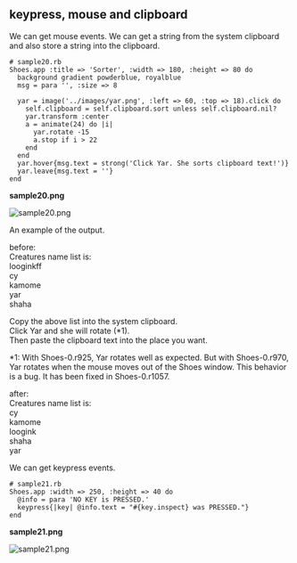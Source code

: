 keypress, mouse and clipboard
-----------------------------

We can get mouse events. 
We can get a string from the system clipboard and also store a string into the clipboard.

	# sample20.rb
	Shoes.app :title => 'Sorter', :width => 180, :height => 80 do
	  background gradient powderblue, royalblue
	  msg = para '', :size => 8
	  
	  yar = image('../images/yar.png', :left => 60, :top => 18).click do
	    self.clipboard = self.clipboard.sort unless self.clipboard.nil?
	    yar.transform :center
	    a = animate(24) do |i|
	      yar.rotate -15
	      a.stop if i > 22
	    end
	  end
	  yar.hover{msg.text = strong('Click Yar. She sorts clipboard text!')}
	  yar.leave{msg.text = ''}
	end

**sample20.png**

![sample20.png](http://github.com/ashbb/shoes_tutorial_html/tree/master%2Fimages%2Fsample20.png?raw=true)

An example of the output. <br>

before: <br>
Creatures name list is: <br>
looginkff <br>
cy <br>
kamome <br>
yar <br>
shaha <br>

Copy the above list into the system clipboard. <br>
Click Yar and she will rotate (*1). <br>
Then paste the clipboard text into the place you want. <br>


*1: With Shoes-0.r925, Yar rotates well as expected. But with Shoes-0.r970, Yar rotates when the mouse moves out of the Shoes window. This behavior is a bug. It has been fixed in Shoes-0.r1057.

after: <br>
Creatures name list is: <br>
cy <br>
kamome <br>
loogink <br>
shaha <br>
yar <br>

We can get keypress events. <br>

	# sample21.rb
	Shoes.app :width => 250, :height => 40 do
	  @info = para 'NO KEY is PRESSED.'
	  keypress{|key| @info.text = "#{key.inspect} was PRESSED."}
	end

**sample21.png**

![sample21.png](http://github.com/ashbb/shoes_tutorial_html/tree/master%2Fimages%2Fsample21.png?raw=true)
